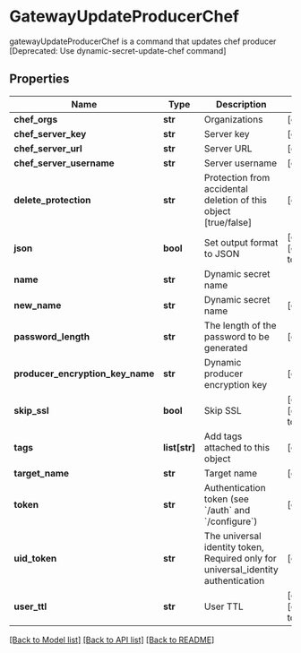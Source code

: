 # GatewayUpdateProducerChef

gatewayUpdateProducerChef is a command that updates chef producer [Deprecated: Use dynamic-secret-update-chef command]
## Properties
Name | Type | Description | Notes
------------ | ------------- | ------------- | -------------
**chef_orgs** | **str** | Organizations | [optional] 
**chef_server_key** | **str** | Server key | [optional] 
**chef_server_url** | **str** | Server URL | [optional] 
**chef_server_username** | **str** | Server username | [optional] 
**delete_protection** | **str** | Protection from accidental deletion of this object [true/false] | [optional] 
**json** | **bool** | Set output format to JSON | [optional] [default to False]
**name** | **str** | Dynamic secret name | 
**new_name** | **str** | Dynamic secret name | [optional] 
**password_length** | **str** | The length of the password to be generated | [optional] 
**producer_encryption_key_name** | **str** | Dynamic producer encryption key | [optional] 
**skip_ssl** | **bool** | Skip SSL | [optional] [default to True]
**tags** | **list[str]** | Add tags attached to this object | [optional] 
**target_name** | **str** | Target name | [optional] 
**token** | **str** | Authentication token (see &#x60;/auth&#x60; and &#x60;/configure&#x60;) | [optional] 
**uid_token** | **str** | The universal identity token, Required only for universal_identity authentication | [optional] 
**user_ttl** | **str** | User TTL | [optional] [default to '60m']

[[Back to Model list]](../README.md#documentation-for-models) [[Back to API list]](../README.md#documentation-for-api-endpoints) [[Back to README]](../README.md)


